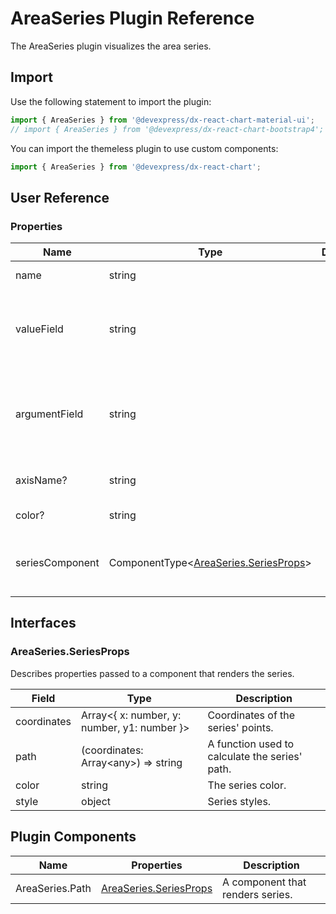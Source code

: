 # AreaSeries Plugin Reference

The AreaSeries plugin visualizes the area series.

## Import

Use the following statement to import the plugin:

```js
import { AreaSeries } from '@devexpress/dx-react-chart-material-ui';
// import { AreaSeries } from '@devexpress/dx-react-chart-bootstrap4';
```

You can import the themeless plugin to use custom components:

```js
import { AreaSeries } from '@devexpress/dx-react-chart';
```

## User Reference

### Properties

Name | Type | Default | Description
-----|------|---------|------------
name | string | | A series name.
valueField | string | | The name of a data field that provides series point values.
argumentField | string | | The name of a data field that provides series point argument values.
axisName? | string | | An associated axis.
color? | string | | The series color.
seriesComponent | ComponentType&lt;[AreaSeries.SeriesProps](#areaseriesseriesprops)&gt; | | A component that renders series.

## Interfaces

### AreaSeries.SeriesProps

Describes properties passed to a component that renders the series.

Field | Type | Description
------|------|------------
coordinates | Array&lt;{ x: number, y: number, y1: number }&gt; | Coordinates of the series' points.
path | (coordinates: Array&lt;any&gt;) => string | A function used to calculate the series' path.
color | string | The series color.
style | object | Series styles.

## Plugin Components

Name | Properties | Description
-----|------------|------------
AreaSeries.Path | [AreaSeries.SeriesProps](#areaseriesseriesprops) | A component that renders series.
